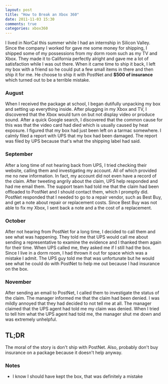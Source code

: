 ```yaml
---
layout: post
title: "How to Break an Xbox 360"
date: 2011-11-03 15:30
comments: true
categories: xbox360
---
```


I lived in NorCal this summer while I had an internship in Silicon Valley. Since
the company I worked for gave me some money for shipping, I shipped some of my
possessions from my dorm room such as my TV and Xbox. They made it to California
perfectly alright and gave me a lot of satisfaction while I was out there. When
it came time to ship it back, I left my box with a friend so he could put a few
small items in there and then ship it for me. He choose to ship it with PostNet
and **$500 of insurance** which turned out to be a terrible mistake.

### August

When I received the package at school, I began dutifully unpacking my box and
setting up everything inside. After plugging in my Xbox and TV, I discovered
that the Xbox would turn on but not display video or produce sound. After a
quick Google search, I discovered that the common cause for this was that the
video card had died which is usually caused by heat exposure. I figured that my
box had just been left on a tarmac somewhere. I calmly filed a report with UPS
that my box had been damaged. The report was filed by UPS because that's what
the shipping label had said.

### September

After a long time of not hearing back from UPS, I tried checking their website,
calling them and investigating my account. All of which provided me no new
information. In fact, my account did not even have a record of the claim. After
tweeting angrily about the claim, UPS help responded and had me email them. The
support team had told me that the claim had been offloaded to PostNet and I
should contact them, which I promptly did. PostNet responded that I needed to go
to a repair vendor, such as Best Buy, and get a note about repair or replacement
costs. Since Best Buy was not able to fix my Xbox, I sent back a note and a the
cost of a replacement.

### October

After not hearing from PostNet for a long time, I decided to call them and see
what was happening. They told me that UPS would call me about sending a 
representative to examine the evidence and I thanked them again for their time.
When UPS called me, they asked me if I still had the box. Since I live in a
dorm room, I had thrown it out for space which was a mistake I admit. The UPS
guy told me that was unfortunate but he would see what he could do with PostNet
to help me out because I had insurance on the box.

### November

After sending an email to PostNet, I called them to investigate the status of
the claim. The manager informed me that the claim had been denied. I was mildly
annoyed that they had decided to not tell me at all. The manager claimed that
the UPS agent had told me my claim was denied. When I tried to tell him what the
UPS agent had told me, the manager shut me down and was extremely unhelpful.

## TL;DR

The moral of the story is don't ship with PostNet. Also, probably don't buy
insurance on a package because it doesn't help anyway.

### Notes

* I know I should have kept the box, that was definitely a mistake

